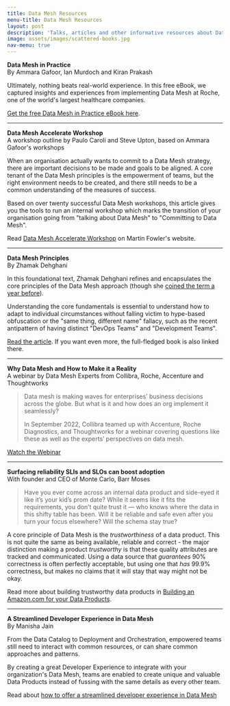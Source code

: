 ```yaml
---
title: Data Mesh Resources
menu-title: Data Mesh Resources
layout: post
description: 'Talks, articles and other informative resources about Data Mesh.'
image: assets/images/scattered-books.jpg
nav-menu: true
---
```


**Data Mesh in Practice**  
By Ammara Gafoor, Ian Murdoch and Kiran Prakash

Ultimately, nothing beats real-world experience. In this free eBook, we captured
insights and experiences from implementing Data Mesh at Roche, one of the world's
largest healthcare companies.

[Get the free Data Mesh in Practice eBook here](https://www.thoughtworks.com/en-de/insights/e-books/data-mesh-in-practice).

---


**Data Mesh Accelerate Workshop**  
A workshop outline by Paulo Caroli and Steve Upton, based on Ammara Gafoor's workshops

When an organisation actually wants to commit to a Data Mesh strategy, there are
important decisions to be made and goals to be aligned. A core tenant of the
Data Mesh principles is the empowerment of teams, but the right environment 
needs to be created, and there still needs to be a common understanding of the 
measures of success.

Based on over twenty successful Data Mesh workshops, this article gives you the
tools to run an internal workshop which marks the transition of your
organisation going from "talking about Data Mesh" to "Committing to Data Mesh".

Read [Data Mesh Accelerate Workshop](https://martinfowler.com/articles/data-mesh-accelerate-workshop.html) 
on Martin Fowler's website.

---


**Data Mesh Principles**  
By Zhamak Dehghani

In this foundational text, Zhamak Dehghani refines and encapsulates the core
principles of the Data Mesh approach (though she
[coined the term a year before](https://martinfowler.com/articles/data-monolith-to-mesh.html)).

Understanding the core fundamentals is essential to understand how to adapt to
individual circumstances without falling victim to hype-based obfuscation or the
"same thing, different name" fallacy, such as the recent antipattern of having
distinct "DevOps Teams" and "Development Teams".

[Read the article](https://martinfowler.com/articles/data-mesh-principles.html).
If you want even more, the full-fledged book is also linked there.

---


**Why Data Mesh and How to Make it a Reality**  
A webinar by Data Mesh Experts from Collibra, Roche, Accenture and Thoughtworks

> Data mesh is making waves for enterprises’ business decisions across the globe.
> But what is it and how does an org implement it seamlessly?
> 
> In September 2022, Collibra teamed up with Accenture, Roche Diagnostics, and 
> Thoughtworks for a webinar covering questions like these as well as the experts’
> perspectives on data mesh.

[Watch the Webinar](https://www.collibra.com/us/en/resources/why-data-mesh-and-how-to-make-it-a-reality)

---


**Surfacing reliability SLIs and SLOs can boost adoption**  
With founder and CEO of Monte Carlo, Barr Moses

> Have you ever come across an internal data product and side-eyed it like it’s
> your kid’s prom date? While it seems like it fits the requirements, you don’t
> quite trust it — who knows where the data in this shifty table has been. 
> Will it be reliable and safe even after you turn your focus elsewhere? 
> Will the schema stay true?

A core principle of Data Mesh is the _trustworthiness_ of a data product. 
This is not quite the same as being available, reliable and correct - the major
distinction making a product _trustworthy_ is that these quality attributes are
tracked and communicated. Using a data source that _guarantees_ 90% correctness 
is often perfectly acceptable, but using one that _has_ 99.9% correctness, but 
makes no claims that it will stay that way might not be okay.

Read more about building trustworthy data products in [Building an Amazon.com 
for your Data Products](https://www.thoughtworks.com/insights/blog/data-strategy/building-an-amazon-com-for-your-data-products).

---


**A Streamlined Developer Experience in Data Mesh**  
By Manisha Jain

From the Data Catalog to Deployment and Orchestration, empowered teams still 
need to interact with common resources, or can share common approaches and 
patterns.

By creating a great Developer Experience to integrate with your organization's
Data Mesh, teams are enabled to create unique and valuable Data Products instead
of fussing with the same details as every other team.

Read about [how to offer a streamlined developer experience in Data Mesh](https://www.thoughtworks.com/insights/blog/data-strategy/dev-experience-data-mesh-platform)
